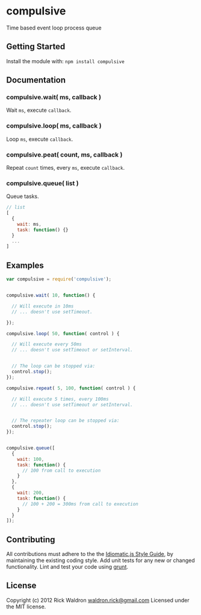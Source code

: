 # compulsive

Time based event loop process queue

## Getting Started
Install the module with: `npm install compulsive`


## Documentation


### compulsive.wait( ms, callback )

Wait `ms`, execute `callback`.



### compulsive.loop( ms, callback )

Loop `ms`, execute `callback`.


### compulsive.peat( count, ms, callback )

Repeat `count` times, every `ms`, execute `callback`.


### compulsive.queue( list )

Queue tasks.

```js
// list
[
  {
    wait: ms,
    task: function() {}
  }
  ...
]
```



## Examples

```js
var compulsive = require('compulsive');


compulsive.wait( 10, function() {

  // Will execute in 10ms
  // ... doesn't use setTimeout.

});

compulsive.loop( 50, function( control ) {

  // Will execute every 50ms
  // ... doesn't use setTimeout or setInterval.


  // The loop can be stopped via:
  control.stop();
});

compulsive.repeat( 5, 100, function( control ) {

  // Will execute 5 times, every 100ms
  // ... doesn't use setTimeout or setInterval.


  // The repeater loop can be stopped via:
  control.stop();
});


compulsive.queue([
  {
    wait: 100,
    task: function() {
      // 100 from call to execution
    }
  },
  {
    wait: 200,
    task: function() {
      // 100 + 200 = 300ms from call to execution
    }
  }
]);


```




## Contributing
All contributions must adhere to the the [Idiomatic.js Style Guide](https://github.com/rwldrn/idiomatic.js),
by maintaining the existing coding style. Add unit tests for any new or changed functionality. Lint and test your code using [grunt](https://github.com/cowboy/grunt).

## License
Copyright (c) 2012 Rick Waldron <waldron.rick@gmail.com>
Licensed under the MIT license.
